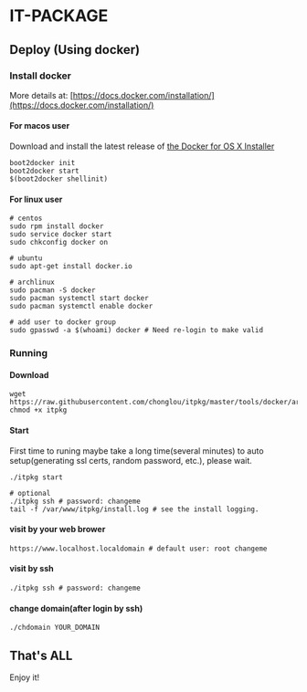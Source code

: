 IT-PACKAGE
======================

## Deploy (Using docker)

### Install docker

More details at: [https://docs.docker.com/installation/](https://docs.docker.com/installation/)

#### For macos user
Download and install the latest release of [the Docker for OS X Installer](https://github.com/boot2docker/osx-installer/releases/latest)

    boot2docker init
    boot2docker start
    $(boot2docker shellinit)

#### For linux user

    # centos
    sudo rpm install docker
    sudo service docker start
    sudo chkconfig docker on

    # ubuntu
    sudo apt-get install docker.io

    # archlinux
    sudo pacman -S docker
    sudo pacman systemctl start docker
    sudo pacman systemctl enable docker

    # add user to docker group
    sudo gpasswd -a $(whoami) docker # Need re-login to make valid

### Running

#### Download
    wget https://raw.githubusercontent.com/chonglou/itpkg/master/tools/docker/arch/itpkg
    chmod +x itpkg

#### Start
First time to runing maybe take a long time(several minutes) to auto setup(generating ssl certs, random password, etc.), please wait.


    ./itpkg start

    # optional
    ./itpkg ssh # password: changeme
    tail -f /var/www/itpkg/install.log # see the install logging.

#### visit by your web brower

    https://www.localhost.localdomain # default user: root changeme

#### visit by ssh

    ./itpkg ssh # password: changeme

#### change domain(after login by ssh)
    ./chdomain YOUR_DOMAIN
    

## That's ALL
Enjoy it!

